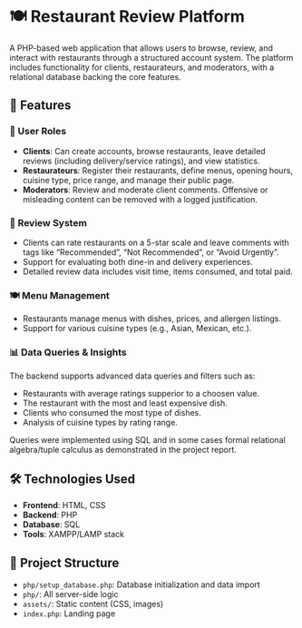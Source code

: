 # 🍽️ Restaurant Review Platform

A PHP-based web application that allows users to browse, review, and interact with restaurants through a structured account system. The platform includes functionality for clients, restaurateurs, and moderators, with a relational database backing the core features.

## 🔧 Features

### 👤 User Roles
- **Clients**: Can create accounts, browse restaurants, leave detailed reviews (including delivery/service ratings), and view statistics.
- **Restaurateurs**: Register their restaurants, define menus, opening hours, cuisine type, price range, and manage their public page.
- **Moderators**: Review and moderate client comments. Offensive or misleading content can be removed with a logged justification.

### 📝 Review System
- Clients can rate restaurants on a 5-star scale and leave comments with tags like “Recommended”, “Not Recommended”, or “Avoid Urgently”.
- Support for evaluating both dine-in and delivery experiences.
- Detailed review data includes visit time, items consumed, and total paid.

### 🍽 Menu Management
- Restaurants manage menus with dishes, prices, and allergen listings.
- Support for various cuisine types (e.g., Asian, Mexican, etc.).

### 📊 Data Queries & Insights
The backend supports advanced data queries and filters such as:
- Restaurants with average ratings supperior to a choosen value.
- The restaurant with the most and least expensive dish.
- Clients who consumed the most type of dishes.
- Analysis of cuisine types by rating range.

Queries were implemented using SQL and in some cases formal relational algebra/tuple calculus as demonstrated in the project report.

## 🛠️ Technologies Used

- **Frontend**: HTML, CSS  
- **Backend**: PHP  
- **Database**: SQL   
- **Tools**: XAMPP/LAMP stack

## 📁 Project Structure

- `php/setup_database.php`: Database initialization and data import
- `php/`: All server-side logic
- `assets/`: Static content (CSS, images)
- `index.php`: Landing page

